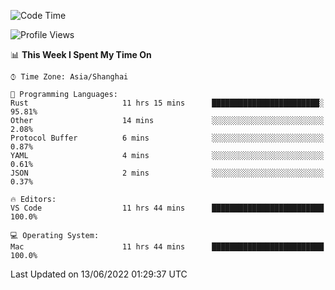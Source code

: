 <!--START_SECTION:waka-->
![Code Time](http://img.shields.io/badge/Code%20Time-1%2C374%20hrs%2022%20mins-blue)

![Profile Views](http://img.shields.io/badge/Profile%20Views-14-blue)

📊 **This Week I Spent My Time On** 

```text
⌚︎ Time Zone: Asia/Shanghai

💬 Programming Languages: 
Rust                     11 hrs 15 mins      ████████████████████████░   95.81% 
Other                    14 mins             ░░░░░░░░░░░░░░░░░░░░░░░░░   2.08% 
Protocol Buffer          6 mins              ░░░░░░░░░░░░░░░░░░░░░░░░░   0.87% 
YAML                     4 mins              ░░░░░░░░░░░░░░░░░░░░░░░░░   0.61% 
JSON                     2 mins              ░░░░░░░░░░░░░░░░░░░░░░░░░   0.37%

🔥 Editors: 
VS Code                  11 hrs 44 mins      █████████████████████████   100.0%

💻 Operating System: 
Mac                      11 hrs 44 mins      █████████████████████████   100.0%

```


 Last Updated on 13/06/2022 01:29:37 UTC
<!--END_SECTION:waka-->
